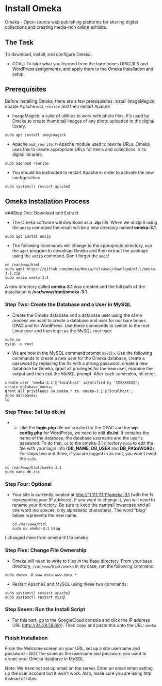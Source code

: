 # Install Omeka  

Omeka - Open-source web publishing platforms for sharing digital collections and creating media-rich online exhibits.  

## The Task  

To download, install, and configure Omeka.  

- GOAL: To take what you learned from the bare bones OPAC/ILS and WordPress assignments, and apply them to the Omeka installation and setup.  

## Prerequisites  

Before installing Omeka, there are a few prerequisites: install ImageMagick, enable Apache `mod_rewrite` and then restart Apache  

- ImageMagick: a suite of utilities to work with photo files. It's used by Omeka to create thumbnail images of any photo uploaded to the digital library.  
```  
sudo apt install imagemagick  
```  

- Apache `mod_rewrite`: n Apache module used to rewrite URLs. Omeka uses this to create appropriate URLs for items and collections in its digital libraries.  
```  
sudo a2enmod rewrite  
```  

- You should be instructed to restart Apache in order to activate the new configuration:  
```  
sudo systemctl restart apache2  
```  

## Omeka Installation Process  

###Step One: Download and Extract  

- The Omeka software will download as a **.zip** file. When we unzip it using the `unzip` command the result will be a new directory named **omeka-3.1**.  
```  
sudo apt instal unzip  
```  
 
- The following commands will change to the appropriate directory, use the `wget` program to download Omeka and then extract the package using the `unzip` command. 
Don't forget the `sudo`!  
```  
cd /var/www/html  
sudo wget https://github.com/omeka/Omeka/releases/download/v3.1/omeka-3.1.zip  
sudo unzip omeka-3.1
```    

A new directory called **omeka-3.1** was created and the full path of the installation is **/var/www/html/omeka-3.1**  


### Step Two: Create the Database and a User in MySQL 

- Create the Omeka database and a database user using the same process we used to create a database and user for our bare bones OPAC and for WordPress. 
Use these commands to switch to the root Linux user and then login as the MySQL root user:  
```  
sudo su  
mysql -u root  
```  

- We are now in the MySQL command prompt `mysql>`. Use the following commands to create a new user for the Omeka database, 
create a password by replacing the Xs with a strong password, create a new database for Omeka, grant all privileges for the new user, 
examine the output and then exit the MySQL prompt. After each semicolon, hit enter.
```  
create user 'omeka-3.1'@'localhost' identified by 'XXXXXXXXX';  
create database omeka;  
grant all privileges on omeka.* to 'omeka-3.1'@'localhost';  
show databases;  
\q  
```  

### Step Three: Set Up db.ini  

- - Like the **login.php** file we created for the OPAC and the **wp-config.php** for WordPress, we need to edit **db.ini**. 
It contains the name of the database, the database username and the user's password. 
To do that, `cd` to the omeka-3.1 directory `nano` to edit the file with your login info (**DB_NAME**, **DB_USER** and **DB_PASSWORD**). 
For steps two and three, if you are logged in as root, you won't need the `sudo`.  
```  
cd /var/www/html/omeka-3.1  
sudo nano db.ini  
```  

### Step Four: Optional  

- Your site is currently located at http://11.111.111.11/omeka-3.1 (with the 1s representing your IP address). 
If you want to change it, you will need to rename your directory. 
Be sure to keep the nameall lowercase and all one word (no spaces, only alphabetic characters). The word "blog" below represents the new name.  
	```  
	cd /var/www/html  
	sudo mv omeka-3.1 blog  
	```  
I changed mine from omeka-3.1 to omeka


### Step Five: Change File Ownership  

- Omeka will need to write to files in the base directory. From your base directory, `/var/www/html/omeka` in my case, run the following command:  
```  
sudo chown -R www-data:www-data *  
```  

- Restart Apache2 and MySQL using these two commands:  
```  
sudo systemctl restart apache2  
sudo systemctl restart mysql  
```  

### Step Seven: Run the Install Script  

- For this part, go to the GoogleCloud console and click the IP address URL (http://34.29.56.69/). Then copy and paste this unto the URL: `omeka`  

### Finish Installation  

From the Welcome screen on your URL, set up a site username and password - *NOT* the same as the username and password you used to create your 
Omeka database in MySQL.  

Note: We have not set up email on the server. Enter an email when setting up the user account but it won't work. Also, make sure you are using http instead of https.  


